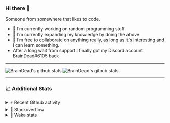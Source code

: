### Hi there 👋

Someone from somewhere that likes to code.

- 🔭 I’m currently working on random programming stuff.
- 🌱 I’m currently expanding my knowledge by doing the above.
- 👯 I’m free to collaborate on anything really, as long as it's interesting and I can learn something.
- After a long wait from support I finally got my Discord account BrainDead#6105 back
<hr>


<img alt="BrainDead's github stats" align="left" src="https://github-readme-stats.vercel.app/api?username=albertopoljak&count_private=true&show_icons=true&theme=radical&hide_border=true"/>
<img alt="BrainDead's github stats" align="left" src="https://github-readme-stats.vercel.app/api/top-langs/?username=albertopoljak&layout=compact&theme=radical&hide_border=true&card_width=250"/>
<br clear="left"/>

<hr>

### 📈 Additional Stats

<details>
  <summary>⚡ Recent Github activity</summary>
  <br/>

  <!--START_SECTION:activity-->
1. ❗️ Opened issue [#81889](https://github.com/odoo/odoo/issues/81889) in [odoo/odoo](https://github.com/odoo/odoo)
2. 🗣 Commented on [#64](https://github.com/HuyaneMatsu/hata/issues/64) in [HuyaneMatsu/hata](https://github.com/HuyaneMatsu/hata)
3. 💪 Opened PR [#64](https://github.com/HuyaneMatsu/hata/pull/64) in [HuyaneMatsu/hata](https://github.com/HuyaneMatsu/hata)
4. 🗣 Commented on [#158](https://github.com/Tortoise-Community/Tortoise-BOT/issues/158) in [Tortoise-Community/Tortoise-BOT](https://github.com/Tortoise-Community/Tortoise-BOT)
5. 🗣 Commented on [#32](https://github.com/albertopoljak/Licensy/issues/32) in [albertopoljak/Licensy](https://github.com/albertopoljak/Licensy)
  <!--END_SECTION:activity-->
</details>

<details>
  <summary>👀 Stackoverflow</summary>

  [![Omid Nikrah StackOverflow](https://github-readme-stackoverflow.vercel.app/?userID=11311072&theme=dark)](https://stackoverflow.com/users/11311072/braindead)

</details>

<details>
  <summary>🤖 Waka stats</summary>
  <br/>

  <!--START_SECTION:waka-->
![Profile Views](http://img.shields.io/badge/Profile%20Views-3-blue)

![Lines of code](https://img.shields.io/badge/From%20Hello%20World%20I%27ve%20Written-278200%20lines%20of%20code-blue)

**🐱 My Github Data** 

> 🏆 805 Contributions in the Year 2021
 > 
> 📦 148.9 kB Used in Github's Storage 
 > 
> 💼 Opted to Hire
 > 
> 📜 33 Public Repositories 
 > 
> 🔑 8 Private Repositories  
 > 
**I'm an Early 🐤** 

```text
🌞 Morning    178 commits    █████░░░░░░░░░░░░░░░░░░░░   22.65% 
🌆 Daytime    314 commits    ██████████░░░░░░░░░░░░░░░   39.95% 
🌃 Evening    202 commits    ██████░░░░░░░░░░░░░░░░░░░   25.7% 
🌙 Night      92 commits     ███░░░░░░░░░░░░░░░░░░░░░░   11.7%

```
📅 **I'm Most Productive on Tuesday** 

```text
Monday       126 commits    ████░░░░░░░░░░░░░░░░░░░░░   16.03% 
Tuesday      160 commits    █████░░░░░░░░░░░░░░░░░░░░   20.36% 
Wednesday    147 commits    ████░░░░░░░░░░░░░░░░░░░░░   18.7% 
Thursday     128 commits    ████░░░░░░░░░░░░░░░░░░░░░   16.28% 
Friday       87 commits     ██░░░░░░░░░░░░░░░░░░░░░░░   11.07% 
Saturday     60 commits     ██░░░░░░░░░░░░░░░░░░░░░░░   7.63% 
Sunday       78 commits     ██░░░░░░░░░░░░░░░░░░░░░░░   9.92%

```


📊 **This Week I Spent My Time On** 

```text
💬 Programming Languages: 
Python                   16 hrs 11 mins      ███████████░░░░░░░░░░░░░░   46.18% 
XML                      12 hrs 2 mins       ████████░░░░░░░░░░░░░░░░░   34.34% 
Gettext Catalog          2 hrs 2 mins        █░░░░░░░░░░░░░░░░░░░░░░░░   5.84% 
Text                     1 hr 46 mins        █░░░░░░░░░░░░░░░░░░░░░░░░   5.08% 
textmate                 1 hr 37 mins        █░░░░░░░░░░░░░░░░░░░░░░░░   4.61%

🐱‍💻 Projects: 
odoo_14                  34 hrs 43 mins      ████████████████████████░   99.09% 
hata                     15 mins             ░░░░░░░░░░░░░░░░░░░░░░░░░   0.72% 
culjak                   3 mins              ░░░░░░░░░░░░░░░░░░░░░░░░░   0.15% 
glovia_custom_addons     0 secs              ░░░░░░░░░░░░░░░░░░░░░░░░░   0.04%

💻 Operating System: 
Linux                    35 hrs 2 mins       █████████████████████████   100.0%

```

**I Mostly Code in Python** 

```text
Python                   29 repos            ███████████████████░░░░░░   78.38% 
Java                     4 repos             ██░░░░░░░░░░░░░░░░░░░░░░░   10.81% 
HTML                     2 repos             █░░░░░░░░░░░░░░░░░░░░░░░░   5.41% 
TypeScript               1 repo              ░░░░░░░░░░░░░░░░░░░░░░░░░   2.7% 
JavaScript               1 repo              ░░░░░░░░░░░░░░░░░░░░░░░░░   2.7%

```



 Last Updated on 25/12/2021
<!--END_SECTION:waka-->
</details>
